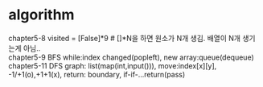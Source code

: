 # algorithm

chapter5-8 visited = [False]*9 # []*N을 하면 원소가 N개 생김. 배열이 N개 생기는게 아님..  
chapter5-9 BFS while:index changed(popleft), new array:queue(dequeue)  
chapter5-11 DFS graph: list(map(int,input())), move:index[x][y], -1/+1(o),+1+1(x), return: boundary, if-if-...return(pass)
